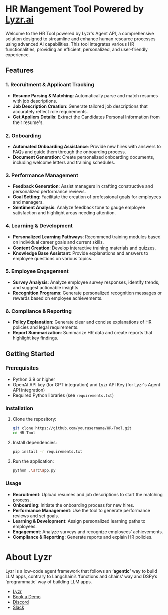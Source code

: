 # HR Mangement Tool Powered by [Lyzr.ai](https://www.lyzr.ai/)

Welcome to the HR Tool powered by Lyzr's Agent API, a comprehensive solution designed to streamline and enhance human resource processes using advanced AI capabilities. This tool integrates various HR functionalities, providing an efficient, personalized, and user-friendly experience.

## Features

### 1. Recruitment & Applicant Tracking
- **Resume Parsing & Matching**: Automatically parse and match resumes with job descriptions.
- **Job Description Creation**: Generate tailored job descriptions that accurately reflect role requirements.
- **Get Appliers Details**: Extract the Candidates Personal Information from their resume's.

### 2. Onboarding
- **Automated Onboarding Assistance**: Provide new hires with answers to FAQs and guide them through the onboarding process.
- **Document Generation**: Create personalized onboarding documents, including welcome letters and training schedules.

### 3. Performance Management
- **Feedback Generation**: Assist managers in crafting constructive and personalized performance reviews.
- **Goal Setting**: Facilitate the creation of professional goals for employees and managers.
- **Sentiment Analysis**: Analyze feedback tone to gauge employee satisfaction and highlight areas needing attention.

### 4. Learning & Development
- **Personalized Learning Pathways**: Recommend training modules based on individual career goals and current skills.
- **Content Creation**: Develop interactive training materials and quizzes.
- **Knowledge Base Assistant**: Provide explanations and answers to employee questions on various topics.

### 5. Employee Engagement
- **Survey Analysis**: Analyze employee survey responses, identify trends, and suggest actionable insights.
- **Recognition Programs**: Generate personalized recognition messages or rewards based on employee achievements.

### 6. Compliance & Reporting
- **Policy Explanation**: Generate clear and concise explanations of HR policies and legal requirements.
- **Report Summarization**: Summarize HR data and create reports that highlight key findings.

## Getting Started

### Prerequisites
- Python 3.9 or higher
- OpenAI API key (for GPT integration) and Lyzr API Key (for Lyzr's Agent API integration)
- Required Python libraries (see `requirements.txt`)

### Installation

1. Clone the repository:
   ```bash
   git clone https://github.com/yourusername/HR-Tool.git
   cd HR-Tool
   ```

2. Install dependencies:
   ```bash
   pip install -r requirements.txt
   ```

3. Run the application:
   ```bash
   python .\src\app.py
   ```

### Usage

- **Recruitment**: Upload resumes and job descriptions to start the matching process.
- **Onboarding**: Initiate the onboarding process for new hires.
- **Performance Management**: Use the tool to generate performance reviews and set goals.
- **Learning & Development**: Assign personalized learning paths to employees.
- **Engagement**: Analyze surveys and recognize employees’ achievements.
- **Compliance & Reporting**: Generate reports and explain HR policies.


# About Lyzr
Lyzr is a low-code agent framework that follows an **‘agentic’** way to build LLM apps, contrary to Langchain’s ‘functions and chains’ way and DSPy’s ‘programmatic’ way of building LLM apps. 

- [Lyzr](https://www.lyzr.ai/)
- [Book a Demo](https://www.lyzr.ai/book-demo/)
- [Discord](https://discord.gg/nm7zSyEFA2)
- [Slack](https://join.slack.com/t/genaiforenterprise/shared_invite/zt-2a7fr38f7-_QDOY1W1WSlSiYNAEncLGw)
